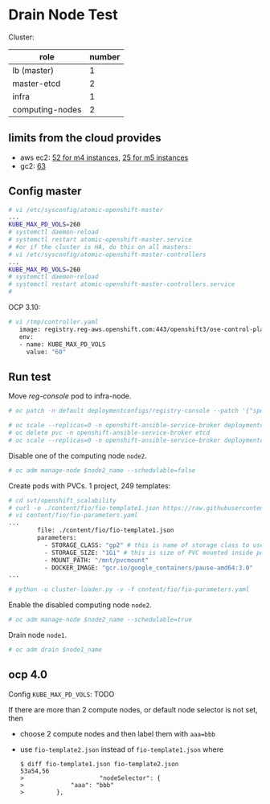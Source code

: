 

# Drain Node Test
Cluster:

| role  |  number  |
|---|---|
| lb (master) | 1 |
| master-etcd   |  2 |
| infra  | 1  |
| computing-nodes  | 2  |

## limits from the cloud provides

* aws ec2: [52 for m4 instances](https://bugzilla.redhat.com/show_bug.cgi?id=1490989), [25 for m5 instances](https://github.com/kubernetes/kubernetes/issues/59015)
* gc2: [63](https://cloud.google.com/compute/docs/disks/)

## Config master

```sh
# vi /etc/sysconfig/atomic-openshift-master
...
KUBE_MAX_PD_VOLS=260
# systemctl daemon-reload
# systemctl restart atomic-openshift-master.service
# #or if the cluster is HA, do this on all masters:
# vi /etc/sysconfig/atomic-openshift-master-controllers
...
KUBE_MAX_PD_VOLS=260
# systemctl daemon-reload
# systemctl restart atomic-openshift-master-controllers.service
#
```

OCP 3.10:

```sh
# vi /tmp/controller.yaml
   image: registry.reg-aws.openshift.com:443/openshift3/ose-control-plane:v3.10
   env:
   - name: KUBE_MAX_PD_VOLS
     value: "60" 

```

## Run test

Move _reg-console_ pod to infra-node.

```sh
# oc patch -n default deploymentconfigs/registry-console --patch '{"spec": {"template": {"spec": {"nodeSelector": {"region": "infra"}}}}}'
```

```sh
# oc scale --replicas=0 -n openshift-ansible-service-broker deploymentconfigs/asb-etcd
# oc delete pvc -n openshift-ansible-service-broker etcd
# oc scale --replicas=0 -n openshift-ansible-service-broker deploymentconfigs/asb
```

Disable one of the computing node <code>node2</code>.

```sh
# oc adm manage-node $node2_name --schedulable=false
```

Create pods with PVCs. 1 project, 249 templates:

```sh
# cd svt/openshift_scalability
# curl -o ./content/fio/fio-template1.json https://raw.githubusercontent.com/hongkailiu/svt-case-doc/master/files/fio-template1.json
# vi content/fio/fio-parameters.yaml
...
        file: ./content/fio/fio-template1.json
        parameters:
          - STORAGE_CLASS: "gp2" # this is name of storage class to use
          - STORAGE_SIZE: "1Gi" # this is size of PVC mounted inside pod
          - MOUNT_PATH: "/mnt/pvcmount"
          - DOCKER_IMAGE: "gcr.io/google_containers/pause-amd64:3.0"
...

# python -u cluster-loader.py -v -f content/fio/fio-parameters.yaml
```

Enable the disabled computing node <code>node2</code>.

```sh
# oc adm manage-node $node2_name --schedulable=true
```

Drain node <code>node1</code>.

```sh
# oc adm drain $node1_name
```

## ocp 4.0

Config `KUBE_MAX_PD_VOLS`: TODO

If there are more than 2 compute nodes, or default node selector is not set, then
* choose 2 compute nodes and then label them with `aaa=bbb`
* use `fio-template2.json` instead of `fio-template1.json` where 

  ```
  $ diff fio-template1.json fio-template2.json 
  53a54,56
  >                     "nodeSelector": {
  > 			"aaa": "bbb"
  > 		},

  ```

